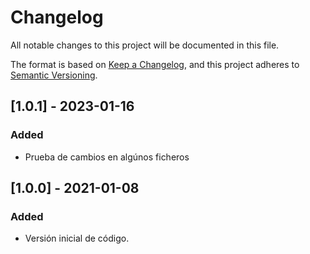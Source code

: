 # Changelog
All notable changes to this project will be documented in this file.

The format is based on [Keep a Changelog](https://keepachangelog.com/en/1.0.0/),
and this project adheres to [Semantic Versioning](https://semver.org/spec/v2.0.0.html).

## [1.0.1] - 2023-01-16
### Added
- Prueba de cambios en algúnos ficheros


## [1.0.0] - 2021-01-08
### Added
- Versión inicial de código.

